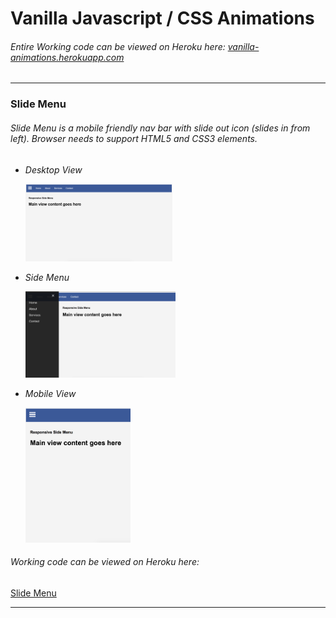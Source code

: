 
# Vanilla Javascript / CSS Animations

###### *Entire Working code can be viewed on Heroku here:* [vanilla-animations.herokuapp.com](https://vanilla-animations.herokuapp.com)

---

### Slide Menu

###### Slide Menu is a mobile friendly nav bar with slide out icon (slides in from left). Browser needs to support HTML5 and CSS3 elements.

- *Desktop View*

  <img src="./master/images/slidemenu-desktop.png" width="49%">

- *Side Menu*

  <img src="./master/images/slidemenu-sidemenu.png" width="50%">

- *Mobile View*

  <img src="./master/images/slidemenu-mobile.png" width="35%">

###### *Working code can be viewed on Heroku here:*
[Slide Menu](https://vanilla-animations.herokuapp.com/slidemenu/index.html)

---
